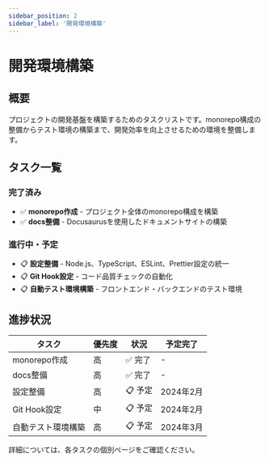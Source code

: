 ```yaml
---
sidebar_position: 2
sidebar_label: '開発環境構築'
---
```


# 開発環境構築

## 概要

プロジェクトの開発基盤を構築するためのタスクリストです。monorepo構成の整備からテスト環境の構築まで、開発効率を向上させるための環境を整備します。

## タスク一覧

### 完了済み
- ✅ **monorepo作成** - プロジェクト全体のmonorepo構成を構築
- ✅ **docs整備** - Docusaurusを使用したドキュメントサイトの構築

### 進行中・予定
- 📋 **設定整備** - Node.js、TypeScript、ESLint、Prettier設定の統一
- 📋 **Git Hook設定** - コード品質チェックの自動化
- 📋 **自動テスト環境構築** - フロントエンド・バックエンドのテスト環境

## 進捗状況

| タスク | 優先度 | 状況 | 予定完了 |
|--------|--------|------|----------|
| monorepo作成 | 高 | ✅ 完了 | - |
| docs整備 | 高 | ✅ 完了 | - |
| 設定整備 | 高 | 📋 予定 | 2024年2月 |
| Git Hook設定 | 中 | 📋 予定 | 2024年2月 |
| 自動テスト環境構築 | 高 | 📋 予定 | 2024年3月 |

詳細については、各タスクの個別ページをご確認ください。 